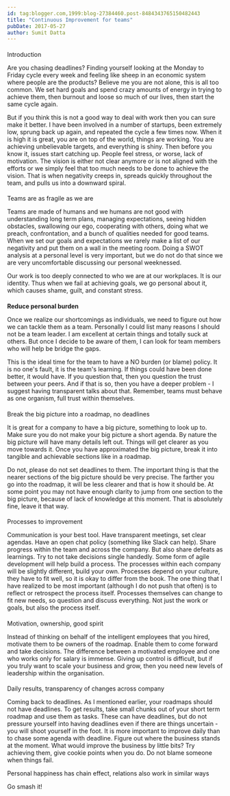```yaml
---
id: tag:blogger.com,1999:blog-27384460.post-8484343765150482443
title: "Continuous Improvement for teams"
pubDate: 2017-05-27
author: Sumit Datta
---
```


#### 
Introduction

Are you chasing deadlines? Finding yourself looking at the Monday to Friday cycle every week and feeling like sheep in an economic system where people are the products? Believe me you are not alone, this is all too common. We set hard goals and spend crazy amounts of energy in trying to achieve them, then burnout and loose so much of our lives, then start the same cycle again.

But if you think this is not a good way to deal with work then you can sure make it better. I have been involved in a number of startups, been extremely low, sprung back up again, and repeated the cycle a few times now. When it is high it is great, you are on top of the world, things are working. You are achieving unbelievable targets, and everything is shiny. Then before you know it, issues start catching up. People feel stress, or worse, lack of motivation. The vision is either not clear anymore or is not aligned with the efforts or we simply feel that too much needs to be done to achieve the vision. That is when negativity creeps in, spreads quickly throughout the team, and pulls us into a downward spiral.
#### 

#### 
Teams are as fragile as we are

Teams are made of humans and we humans are not good with understanding long term plans, managing expectations, seeing hidden obstacles, swallowing our ego, cooperating with others, doing what we preach, confrontation, and a bunch of qualities needed for good teams. When we set our goals and expectations we rarely make a list of our negativity and put them on a wall in the meeting room. Doing a SWOT analysis at a personal level is very important, but we do not do that since we are very uncomfortable discussing our personal weeknessed.  

Our work is too deeply connected to who we are at our workplaces. It is our identity. Thus when we fail at achieving goals, we go personal about it, which causes shame, guilt, and constant stress.  

#### 

#### 
**Reduce personal burden**

Once we realize our shortcomings as individuals, we need to figure out how we can tackle them as a team. Personally I could list many reasons I should not be a team leader. I am excellent at certain things and totally suck at others. But once I decide to be aware of them, I can look for team members who will help be bridge the gaps.  

This is the ideal time for the team to have a NO burden (or blame) policy. It is no one's fault, it is the team's learning. If things could have been done better, it would have. If you question that, then you question the trust between your peers. And if that is so, then you have a deeper problem - I suggest having transparent talks about that. Remember, teams must behave as one organism, full trust within themselves.
#### 

#### 
Break the big picture into a roadmap, no deadlines

It is great for a company to have a big picture, something to look up to. Make sure you do not make your big picture a short agenda. By nature the big picture will have many details left out. Things will get clearer as you move towards it. Once you have approximated the big picture, break it into tangible and achievable sections like in a roadmap.  

Do not, please do not set deadlines to them. The important thing is that the nearer sections of the big picture should be very precise. The farther you go into the roadmap, it will be less clearer and that is how it should be. At some point you may not have enough clarity to jump from one section to the big picture, because of lack of knowledge at this moment. That is absolutely fine, leave it that way.  

#### 

#### 
Processes to improvement

Communication is your best tool. Have transparent meetings, set clear agendas. Have an open chat policy (something like Slack can help). Share progress within the team and across the company. But also share defeats as learnings. Try to not take decisions single handedly. Some form of agile development will help build a process. The processes within each company will be slightly different, build your own. Processes depend on your culture, they have to fit well, so it is okay to differ from the book. The one thing that I have realized to be most important (although I do not push that often) is to reflect or retrospect the process itself. Processes themselves can change to fit new needs, so question and discuss everything. Not just the work or goals, but also the process itself.
#### 

#### 
Motivation, ownership, good spirit

Instead of thinking on behalf of the intelligent employees that you hired, motivate them to be owners of the roadmap. Enable them to come forward and take decisions. The difference between a motivated employee and one who works only for salary is immense. Giving up control is difficult, but if you truly want to scale your business and grow, then you need new levels of leadership within the organisation.
#### 

#### 
Daily results, transparency of changes across company

Coming back to deadlines. As I mentioned earlier, your roadmaps should not have deadlines. To get results, take small chunks out of your short term roadmap and use them as tasks. These can have deadlines, but do not pressure yourself into having deadlines even if there are things uncertain - you will shoot yourself in the foot. It is more important to improve daily than to chase some agenda with deadline. Figure out where the business stands at the moment. What would improve the business by little bits? Try achieving them, give cookie points when you do. Do not blame someone when things fail.

Personal happiness has chain effect, relations also work in similar ways

Go smash it!